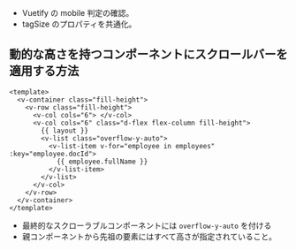 - Vuetify の mobile 判定の確認。
- tagSize のプロパティを共通化。

## 動的な高さを持つコンポーネントにスクロールバーを適用する方法

```
<template>
  <v-container class="fill-height">
    <v-row class="fill-height">
      <v-col cols="6"> </v-col>
      <v-col cols="6" class="d-flex flex-column fill-height">
        {{ layout }}
        <v-list class="overflow-y-auto">
          <v-list-item v-for="employee in employees" :key="employee.docId">
            {{ employee.fullName }}
          </v-list-item>
        </v-list>
      </v-col>
    </v-row>
  </v-container>
</template>
```

- 最終的なスクローラブルコンポーネントには `overflow-y-auto` を付ける
- 親コンポーネントから先祖の要素にはすべて高さが指定されていること。
